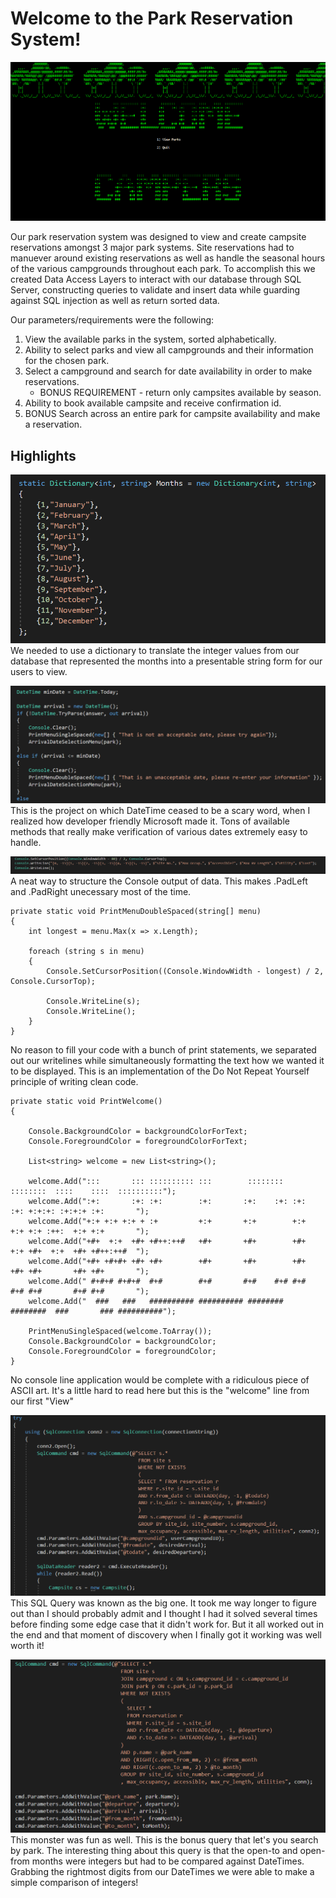 # Welcome to the Park Reservation System!

![welcome to the campground greeting image](images-for-githubpages/welcome-campers.png)

Our park reservation system was designed to view and create campsite reservations amongst 3 major park systems. Site reservations had to 
manuever around existing reservations as well as handle the seasonal hours of the various campgrounds throughout each park. To accomplish this we created Data Access Layers to interact with our database through SQL Server, constructing queries to validate and insert data while guarding against SQL injection as well as return sorted data. 

Our parameters/requirements were the following: 
1. View the available parks in the system, sorted alphabetically.
2. Ability to select parks and view all campgrounds and their information for the chosen park.
3. Select a campground and search for date availability in order to make reservations. 
    * BONUS REQUIREMENT - return only campsites available by season.
4. Ability to book available campsite and receive confirmation id.
5. BONUS Search across an entire park for campsite availability and make a reservation.

## Highlights 

![Image of Dictionary structure from the CLI](images-for-githubpages/Dictionary.png)
We needed to use a dictionary to translate the integer values from our database that represented the months into a presentable string form for our users to view. 

![Image of method utilizing DateTime](images-for-githubpages/datetime.png)
This is the project on which DateTime ceased to be a scary word, when I realized how developer friendly Microsoft made it. Tons of available methods that really make verification of various dates extremely easy to handle. 

![Console.WriteLine utilizing new column structure](images-for-githubpages/console-columns.png)
A neat way to structure the Console output of data. This makes .PadLeft and .PadRight unecessary most of the time. 

```
private static void PrintMenuDoubleSpaced(string[] menu)
{
    int longest = menu.Max(x => x.Length);

    foreach (string s in menu)
    {
        Console.SetCursorPosition((Console.WindowWidth - longest) / 2, Console.CursorTop);

        Console.WriteLine(s);
        Console.WriteLine();
    }
}
```
No reason to fill your code with a bunch of print statements, we separated out our writelines while simultaneously formatting the text how we wanted it to be displayed. This is an implementation of the Do Not Repeat Yourself principle of writing clean code. 

```
private static void PrintWelcome()
{

    Console.BackgroundColor = backgroundColorForText;
    Console.ForegroundColor = foregroundColorForText;

    List<string> welcome = new List<string>();

    welcome.Add(":::       ::: :::::::::: :::        ::::::::   ::::::::  ::::    ::::  ::::::::::");
    welcome.Add(":+:       :+: :+:        :+:       :+:    :+: :+:    :+: +:+:+: :+:+:+ :+:       ");
    welcome.Add("+:+ +:+ +:+ + :+         +:+       +:+        +:+    +:+ +:+ :++:  +:+ +:+       ");
    welcome.Add("+#+  +:+  +#+ +#++:++#   +#+       +#+        +#+    +:+ +#+  +:+  +#+ +#++:++#  ");
    welcome.Add("+#+ +#+#+ +#+ +#+        +#+       +#+        +#+    +#+ +#+       +#+ +#+       ");
    welcome.Add(" #+#+# #+#+#  #+#        #+#       #+#    #+# #+#    #+# #+#       #+# #+#       ");
    welcome.Add("  ###   ###   ########## ########## ########   ########  ###       ### ##########");

    PrintMenuSingleSpaced(welcome.ToArray());
    Console.BackgroundColor = backgroundColor;
    Console.ForegroundColor = foregroundColor;
}
```
No console line application would be complete with a ridiculous piece of ASCII art. It's a little hard to read here but this is the "welcome" line from our first "View"

![The Big SQL Query](images-for-githubpages/sqlquery.png)
This SQL Query was known as the big one. It took me way longer to figure out than I should probably admit and I thought I had it solved several times before finding some edge case that it didn't work for. But it all worked out in the end and that moment of discovery when I finally got it working was well worth it!

![The Other Big SQL Query](images-for-githubpages/sqlquery2.png)
This monster was fun as well. This is the bonus query that let's you search by park. The interesting thing about this query is that the open-to and open-from months were integers but had to be compared against DateTimes. Grabbing the rightmost digits from our DateTimes we were able to make a simple comparison of integers!  

